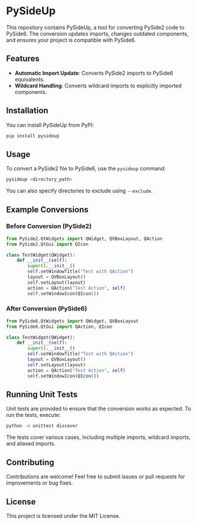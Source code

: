 # PySideUp

This repository contains PySideUp, a tool for converting PySide2 code to PySide6. The conversion updates imports, changes outdated components, and ensures your project is compatible with PySide6.

## Features
- **Automatic Import Update**: Converts PySide2 imports to PySide6 equivalents.
- **Wildcard Handling**: Converts wildcard imports to explicitly imported components.

## Installation
You can install PySideUp from PyPI:
```sh
pip install pysideup
```

## Usage
To convert a PySide2 file to PySide6, use the `pysideup` command:
```sh
pysideup <directory_path>
```
You can also specify directories to exclude using `--exclude`.

## Example Conversions
### Before Conversion (PySide2)
```python
from PySide2.QtWidgets import QWidget, QVBoxLayout, QAction
from PySide2.QtGui import QIcon

class TestWidget(QWidget):
    def __init__(self):
        super().__init__()
        self.setWindowTitle("Test with QAction")
        layout = QVBoxLayout()
        self.setLayout(layout)
        action = QAction("Test Action", self)
        self.setWindowIcon(QIcon())
```

### After Conversion (PySide6)
```python
from PySide6.QtWidgets import QWidget, QVBoxLayout
from PySide6.QtGui import QAction, QIcon

class TestWidget(QWidget):
    def __init__(self):
        super().__init__()
        self.setWindowTitle("Test with QAction")
        layout = QVBoxLayout()
        self.setLayout(layout)
        action = QAction("Test Action", self)
        self.setWindowIcon(QIcon())
```

## Running Unit Tests
Unit tests are provided to ensure that the conversion works as expected. To run the tests, execute:
```sh
python -m unittest discover
```
The tests cover various cases, including multiple imports, wildcard imports, and aliased imports.

## Contributing
Contributions are welcome! Feel free to submit issues or pull requests for improvements or bug fixes.

## License
This project is licensed under the MIT License.

